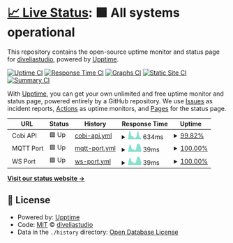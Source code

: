 # [📈 Live Status](https://diveliastudio.github.io/cobi-upptime): <!--live status--> **🟩 All systems operational**

This repository contains the open-source uptime monitor and status page for [diveliastudio](https://diveliastudio.github.io/cobi-upptime), powered by [Upptime](https://github.com/upptime/upptime).

[![Uptime CI](https://github.com/diveliastudio/cobi-upptime/workflows/Uptime%20CI/badge.svg)](https://github.com/diveliastudio/cobi-upptime/actions?query=workflow%3A%22Uptime+CI%22)
[![Response Time CI](https://github.com/diveliastudio/cobi-upptime/workflows/Response%20Time%20CI/badge.svg)](https://github.com/diveliastudio/cobi-upptime/actions?query=workflow%3A%22Response+Time+CI%22)
[![Graphs CI](https://github.com/diveliastudio/cobi-upptime/workflows/Graphs%20CI/badge.svg)](https://github.com/diveliastudio/cobi-upptime/actions?query=workflow%3A%22Graphs+CI%22)
[![Static Site CI](https://github.com/diveliastudio/cobi-upptime/workflows/Static%20Site%20CI/badge.svg)](https://github.com/diveliastudio/cobi-upptime/actions?query=workflow%3A%22Static+Site+CI%22)
[![Summary CI](https://github.com/diveliastudio/cobi-upptime/workflows/Summary%20CI/badge.svg)](https://github.com/diveliastudio/cobi-upptime/actions?query=workflow%3A%22Summary+CI%22)

With [Upptime](https://upptime.js.org), you can get your own unlimited and free uptime monitor and status page, powered entirely by a GitHub repository. We use [Issues](https://github.com/diveliastudio/cobi-upptime/issues) as incident reports, [Actions](https://github.com/diveliastudio/cobi-upptime/actions) as uptime monitors, and [Pages](https://diveliastudio.github.io/cobi-upptime) for the status page.

<!--start: status pages-->
<!-- This summary is generated by Upptime (https://github.com/upptime/upptime) -->
<!-- Do not edit this manually, your changes will be overwritten -->
<!-- prettier-ignore -->
| URL | Status | History | Response Time | Uptime |
| --- | ------ | ------- | ------------- | ------ |
| <img alt="" src="https://icons.duckduckgo.com/ip3/null.ico" height="13"> Cobi API | 🟩 Up | [cobi-api.yml](https://github.com/diveliastudio/cobi-upptime/commits/HEAD/history/cobi-api.yml) | <details><summary><img alt="Response time graph" src="./graphs/cobi-api/response-time-week.png" height="20"> 634ms</summary><br><a href="https://diveliastudio.github.io/cobi-upptime/history/cobi-api"><img alt="Response time 371" src="https://img.shields.io/endpoint?url=https%3A%2F%2Fraw.githubusercontent.com%2Fdiveliastudio%2Fcobi-upptime%2FHEAD%2Fapi%2Fcobi-api%2Fresponse-time.json"></a><br><a href="https://diveliastudio.github.io/cobi-upptime/history/cobi-api"><img alt="24-hour response time 520" src="https://img.shields.io/endpoint?url=https%3A%2F%2Fraw.githubusercontent.com%2Fdiveliastudio%2Fcobi-upptime%2FHEAD%2Fapi%2Fcobi-api%2Fresponse-time-day.json"></a><br><a href="https://diveliastudio.github.io/cobi-upptime/history/cobi-api"><img alt="7-day response time 634" src="https://img.shields.io/endpoint?url=https%3A%2F%2Fraw.githubusercontent.com%2Fdiveliastudio%2Fcobi-upptime%2FHEAD%2Fapi%2Fcobi-api%2Fresponse-time-week.json"></a><br><a href="https://diveliastudio.github.io/cobi-upptime/history/cobi-api"><img alt="30-day response time 597" src="https://img.shields.io/endpoint?url=https%3A%2F%2Fraw.githubusercontent.com%2Fdiveliastudio%2Fcobi-upptime%2FHEAD%2Fapi%2Fcobi-api%2Fresponse-time-month.json"></a><br><a href="https://diveliastudio.github.io/cobi-upptime/history/cobi-api"><img alt="1-year response time 383" src="https://img.shields.io/endpoint?url=https%3A%2F%2Fraw.githubusercontent.com%2Fdiveliastudio%2Fcobi-upptime%2FHEAD%2Fapi%2Fcobi-api%2Fresponse-time-year.json"></a></details> | <details><summary><a href="https://diveliastudio.github.io/cobi-upptime/history/cobi-api">99.82%</a></summary><a href="https://diveliastudio.github.io/cobi-upptime/history/cobi-api"><img alt="All-time uptime 99.93%" src="https://img.shields.io/endpoint?url=https%3A%2F%2Fraw.githubusercontent.com%2Fdiveliastudio%2Fcobi-upptime%2FHEAD%2Fapi%2Fcobi-api%2Fuptime.json"></a><br><a href="https://diveliastudio.github.io/cobi-upptime/history/cobi-api"><img alt="24-hour uptime 100.00%" src="https://img.shields.io/endpoint?url=https%3A%2F%2Fraw.githubusercontent.com%2Fdiveliastudio%2Fcobi-upptime%2FHEAD%2Fapi%2Fcobi-api%2Fuptime-day.json"></a><br><a href="https://diveliastudio.github.io/cobi-upptime/history/cobi-api"><img alt="7-day uptime 99.82%" src="https://img.shields.io/endpoint?url=https%3A%2F%2Fraw.githubusercontent.com%2Fdiveliastudio%2Fcobi-upptime%2FHEAD%2Fapi%2Fcobi-api%2Fuptime-week.json"></a><br><a href="https://diveliastudio.github.io/cobi-upptime/history/cobi-api"><img alt="30-day uptime 99.96%" src="https://img.shields.io/endpoint?url=https%3A%2F%2Fraw.githubusercontent.com%2Fdiveliastudio%2Fcobi-upptime%2FHEAD%2Fapi%2Fcobi-api%2Fuptime-month.json"></a><br><a href="https://diveliastudio.github.io/cobi-upptime/history/cobi-api"><img alt="1-year uptime 99.86%" src="https://img.shields.io/endpoint?url=https%3A%2F%2Fraw.githubusercontent.com%2Fdiveliastudio%2Fcobi-upptime%2FHEAD%2Fapi%2Fcobi-api%2Fuptime-year.json"></a></details>
| <img alt="" src="https://icons.duckduckgo.com/ip3/null.ico" height="13"> MQTT Port | 🟩 Up | [mqtt-port.yml](https://github.com/diveliastudio/cobi-upptime/commits/HEAD/history/mqtt-port.yml) | <details><summary><img alt="Response time graph" src="./graphs/mqtt-port/response-time-week.png" height="20"> 39ms</summary><br><a href="https://diveliastudio.github.io/cobi-upptime/history/mqtt-port"><img alt="Response time 33" src="https://img.shields.io/endpoint?url=https%3A%2F%2Fraw.githubusercontent.com%2Fdiveliastudio%2Fcobi-upptime%2FHEAD%2Fapi%2Fmqtt-port%2Fresponse-time.json"></a><br><a href="https://diveliastudio.github.io/cobi-upptime/history/mqtt-port"><img alt="24-hour response time 73" src="https://img.shields.io/endpoint?url=https%3A%2F%2Fraw.githubusercontent.com%2Fdiveliastudio%2Fcobi-upptime%2FHEAD%2Fapi%2Fmqtt-port%2Fresponse-time-day.json"></a><br><a href="https://diveliastudio.github.io/cobi-upptime/history/mqtt-port"><img alt="7-day response time 39" src="https://img.shields.io/endpoint?url=https%3A%2F%2Fraw.githubusercontent.com%2Fdiveliastudio%2Fcobi-upptime%2FHEAD%2Fapi%2Fmqtt-port%2Fresponse-time-week.json"></a><br><a href="https://diveliastudio.github.io/cobi-upptime/history/mqtt-port"><img alt="30-day response time 38" src="https://img.shields.io/endpoint?url=https%3A%2F%2Fraw.githubusercontent.com%2Fdiveliastudio%2Fcobi-upptime%2FHEAD%2Fapi%2Fmqtt-port%2Fresponse-time-month.json"></a><br><a href="https://diveliastudio.github.io/cobi-upptime/history/mqtt-port"><img alt="1-year response time 32" src="https://img.shields.io/endpoint?url=https%3A%2F%2Fraw.githubusercontent.com%2Fdiveliastudio%2Fcobi-upptime%2FHEAD%2Fapi%2Fmqtt-port%2Fresponse-time-year.json"></a></details> | <details><summary><a href="https://diveliastudio.github.io/cobi-upptime/history/mqtt-port">100.00%</a></summary><a href="https://diveliastudio.github.io/cobi-upptime/history/mqtt-port"><img alt="All-time uptime 99.74%" src="https://img.shields.io/endpoint?url=https%3A%2F%2Fraw.githubusercontent.com%2Fdiveliastudio%2Fcobi-upptime%2FHEAD%2Fapi%2Fmqtt-port%2Fuptime.json"></a><br><a href="https://diveliastudio.github.io/cobi-upptime/history/mqtt-port"><img alt="24-hour uptime 100.00%" src="https://img.shields.io/endpoint?url=https%3A%2F%2Fraw.githubusercontent.com%2Fdiveliastudio%2Fcobi-upptime%2FHEAD%2Fapi%2Fmqtt-port%2Fuptime-day.json"></a><br><a href="https://diveliastudio.github.io/cobi-upptime/history/mqtt-port"><img alt="7-day uptime 100.00%" src="https://img.shields.io/endpoint?url=https%3A%2F%2Fraw.githubusercontent.com%2Fdiveliastudio%2Fcobi-upptime%2FHEAD%2Fapi%2Fmqtt-port%2Fuptime-week.json"></a><br><a href="https://diveliastudio.github.io/cobi-upptime/history/mqtt-port"><img alt="30-day uptime 97.25%" src="https://img.shields.io/endpoint?url=https%3A%2F%2Fraw.githubusercontent.com%2Fdiveliastudio%2Fcobi-upptime%2FHEAD%2Fapi%2Fmqtt-port%2Fuptime-month.json"></a><br><a href="https://diveliastudio.github.io/cobi-upptime/history/mqtt-port"><img alt="1-year uptime 99.43%" src="https://img.shields.io/endpoint?url=https%3A%2F%2Fraw.githubusercontent.com%2Fdiveliastudio%2Fcobi-upptime%2FHEAD%2Fapi%2Fmqtt-port%2Fuptime-year.json"></a></details>
| <img alt="" src="https://icons.duckduckgo.com/ip3/null.ico" height="13"> WS Port | 🟩 Up | [ws-port.yml](https://github.com/diveliastudio/cobi-upptime/commits/HEAD/history/ws-port.yml) | <details><summary><img alt="Response time graph" src="./graphs/ws-port/response-time-week.png" height="20"> 39ms</summary><br><a href="https://diveliastudio.github.io/cobi-upptime/history/ws-port"><img alt="Response time 32" src="https://img.shields.io/endpoint?url=https%3A%2F%2Fraw.githubusercontent.com%2Fdiveliastudio%2Fcobi-upptime%2FHEAD%2Fapi%2Fws-port%2Fresponse-time.json"></a><br><a href="https://diveliastudio.github.io/cobi-upptime/history/ws-port"><img alt="24-hour response time 73" src="https://img.shields.io/endpoint?url=https%3A%2F%2Fraw.githubusercontent.com%2Fdiveliastudio%2Fcobi-upptime%2FHEAD%2Fapi%2Fws-port%2Fresponse-time-day.json"></a><br><a href="https://diveliastudio.github.io/cobi-upptime/history/ws-port"><img alt="7-day response time 39" src="https://img.shields.io/endpoint?url=https%3A%2F%2Fraw.githubusercontent.com%2Fdiveliastudio%2Fcobi-upptime%2FHEAD%2Fapi%2Fws-port%2Fresponse-time-week.json"></a><br><a href="https://diveliastudio.github.io/cobi-upptime/history/ws-port"><img alt="30-day response time 38" src="https://img.shields.io/endpoint?url=https%3A%2F%2Fraw.githubusercontent.com%2Fdiveliastudio%2Fcobi-upptime%2FHEAD%2Fapi%2Fws-port%2Fresponse-time-month.json"></a><br><a href="https://diveliastudio.github.io/cobi-upptime/history/ws-port"><img alt="1-year response time 32" src="https://img.shields.io/endpoint?url=https%3A%2F%2Fraw.githubusercontent.com%2Fdiveliastudio%2Fcobi-upptime%2FHEAD%2Fapi%2Fws-port%2Fresponse-time-year.json"></a></details> | <details><summary><a href="https://diveliastudio.github.io/cobi-upptime/history/ws-port">100.00%</a></summary><a href="https://diveliastudio.github.io/cobi-upptime/history/ws-port"><img alt="All-time uptime 99.74%" src="https://img.shields.io/endpoint?url=https%3A%2F%2Fraw.githubusercontent.com%2Fdiveliastudio%2Fcobi-upptime%2FHEAD%2Fapi%2Fws-port%2Fuptime.json"></a><br><a href="https://diveliastudio.github.io/cobi-upptime/history/ws-port"><img alt="24-hour uptime 100.00%" src="https://img.shields.io/endpoint?url=https%3A%2F%2Fraw.githubusercontent.com%2Fdiveliastudio%2Fcobi-upptime%2FHEAD%2Fapi%2Fws-port%2Fuptime-day.json"></a><br><a href="https://diveliastudio.github.io/cobi-upptime/history/ws-port"><img alt="7-day uptime 100.00%" src="https://img.shields.io/endpoint?url=https%3A%2F%2Fraw.githubusercontent.com%2Fdiveliastudio%2Fcobi-upptime%2FHEAD%2Fapi%2Fws-port%2Fuptime-week.json"></a><br><a href="https://diveliastudio.github.io/cobi-upptime/history/ws-port"><img alt="30-day uptime 97.25%" src="https://img.shields.io/endpoint?url=https%3A%2F%2Fraw.githubusercontent.com%2Fdiveliastudio%2Fcobi-upptime%2FHEAD%2Fapi%2Fws-port%2Fuptime-month.json"></a><br><a href="https://diveliastudio.github.io/cobi-upptime/history/ws-port"><img alt="1-year uptime 99.43%" src="https://img.shields.io/endpoint?url=https%3A%2F%2Fraw.githubusercontent.com%2Fdiveliastudio%2Fcobi-upptime%2FHEAD%2Fapi%2Fws-port%2Fuptime-year.json"></a></details>

<!--end: status pages-->

[**Visit our status website →**](https://diveliastudio.github.io/cobi-upptime)

## 📄 License

- Powered by: [Upptime](https://github.com/upptime/upptime)
- Code: [MIT](./LICENSE) © [diveliastudio](https://diveliastudio.github.io/cobi-upptime)
- Data in the `./history` directory: [Open Database License](https://opendatacommons.org/licenses/odbl/1-0/)

